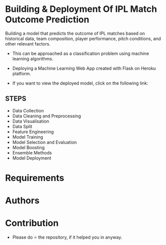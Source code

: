 # Building & Deployment Of IPL Match Outcome Prediction

Building a model that predicts the outcome of IPL matches based on historical data, team composition, player performance, pitch conditions, and other relevant factors. 

- This can be approached as a classification problem using machine learning algorithms.
- Deploying a Machine Learning Web App created with Flask on Heroku platform.

- If you want to view the deployed model, click on the following link: 


## STEPS 

- Data Collection
- Data Cleaning and Preprocessing
- Data Visualisation
- Data Split
- Feature Engineering
- Model Training
- Model Selection and Evaluation
- Model Boosting
- Ensemble Methods
- Model Deployment 

# Requirements





# Authors




# Contribution 

- Please do ⭐ the repository, if it helped you in anyway.


